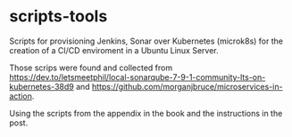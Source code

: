 # scripts-tools

Scripts for provisioning Jenkins, Sonar over Kubernetes (microk8s) for the creation of a CI/CD enviroment in a Ubuntu Linux Server.

Those scrips were found and collected from https://dev.to/letsmeetphil/local-sonarqube-7-9-1-community-lts-on-kubernetes-38d9 and https://github.com/morganjbruce/microservices-in-action.

Using the scripts from the appendix in the book and the instructions in the post.
